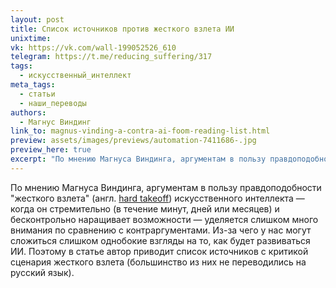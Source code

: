 ```yaml
---
layout: post
title: Список источников против жесткого взлета ИИ
unixtime: 
vk: https://vk.com/wall-199052526_610
telegram: https://t.me/reducing_suffering/317
tags:
  - искусственный_интеллект
meta_tags:
  - статьи
  - наши_переводы
authors:
  - Магнус Виндинг
link_to: magnus-vinding-a-contra-ai-foom-reading-list.html
preview: assets/images/previews/automation-7411686-.jpg
preview_here: true
excerpt: "По мнению Магнуса Виндинга, аргументам в пользу правдоподобности \"жесткого взлета\" (англ. hard takeoff) искусственного интеллекта — когда он стремительно (в течение минут, дней или месяцев) и бесконтрольно наращивает возможности — уделяется слишком много внимания по сравнению с контраргументами. Из-за чего у нас могут сложиться слишком однобокие взгляды на то, как будет развиваться ИИ. Поэтому в статье автор приводит список источников с критикой сценария жесткого взлета (большинство из них не переводились на русский язык)."
---
```

По мнению Магнуса Виндинга, аргументам в пользу правдоподобности "жесткого взлета" (англ. [hard takeoff](https://wiki.lesswrong.com/wiki/Hard_takeoff#Hard_takeoff)) искусственного интеллекта — когда он стремительно (в течение минут, дней или месяцев) и бесконтрольно наращивает возможности — уделяется слишком много внимания по сравнению с контраргументами. Из-за чего у нас могут сложиться слишком однобокие взгляды на то, как будет развиваться ИИ. Поэтому в статье автор приводит список источников с критикой сценария жесткого взлета (большинство из них не переводились на русский язык).
